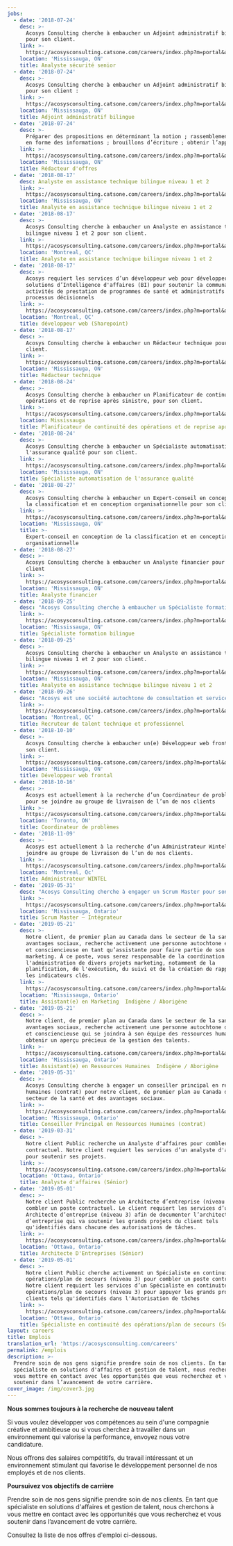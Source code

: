 ```yaml
---
jobs:
  - date: '2018-07-24'
    desc: >-
      Acosys Consulting cherche à embaucher un Adjoint administratif bilingue
      pour son client.
    link: >-
      https://acosysconsulting.catsone.com/careers/index.php?m=portal&a=details&jobOrderID=11200958
    location: 'Mississauga, ON'
    title: Analyste sécurité senior
  - date: '2018-07-24'
    desc: >-
      Acosys Consulting cherche à embaucher un Adjoint administratif bilingue
      pour son client :
    link: >-
      https://acosysconsulting.catsone.com/careers/index.php?m=portal&a=details&jobOrderID=11200955
    location: 'Mississauga, ON'
    title: Adjoint administratif bilingue
  - date: '2018-07-24'
    desc: >-
      Préparer des propositions en déterminant la notion ; rassemblement et mise
      en forme des informations ; brouillons d’écriture ; obtenir l’approbation.
    link: >-
      https://acosysconsulting.catsone.com/careers/index.php?m=portal&a=details&jobOrderID=11200823
    location: 'Mississauga, ON'
    title: Rédacteur d'offres
  - date: '2018-08-17'
    desc: Analyste en assistance technique bilingue niveau 1 et 2
    link: >-
      https://acosysconsulting.catsone.com/careers/index.php?m=portal&a=details&jobOrderID=11278160
    location: 'Mississauga, ON'
    title: Analyste en assistance technique bilingue niveau 1 et 2
  - date: '2018-08-17'
    desc: >-
      Acosys Consulting cherche à embaucher un Analyste en assistance technique
      bilingue niveau 1 et 2 pour son client.
    link: >-
      https://acosysconsulting.catsone.com/careers/index.php?m=portal&a=details&jobOrderID=11278193
    location: 'Montreal, QC'
    title: Analyste en assistance technique bilingue niveau 1 et 2
  - date: '2018-08-17'
    desc: >-
      Acosys requiert les services d’un développeur web pour développer des
      solutions d’Intelligence d'affaires (BI) pour soutenir la communauté, les
      activités de prestation de programmes de santé et administratifs  et les
      processus décisionnels
    link: >-
      https://acosysconsulting.catsone.com/careers/index.php?m=portal&a=details&jobOrderID=11278214
    location: 'Montreal, QC'
    title: développeur web (Sharepoint)
  - date: '2018-08-17'
    desc: >-
      Acosys Consulting cherche à embaucher un Rédacteur technique pour son
      client.
    link: >-
      https://acosysconsulting.catsone.com/careers/index.php?m=portal&a=details&jobOrderID=11278247
    location: 'Mississauga, ON'
    title: Rédacteur technique
  - date: '2018-08-24'
    desc: >-
      Acosys Consulting cherche à embaucher un Planificateur de continuité des
      opérations et de reprise après sinistre, pour son client.
    link: >-
      https://acosysconsulting.catsone.com/careers/index.php?m=portal&a=details&jobOrderID=11297093
    location: Mississauga
    title: Planificateur de continuité des opérations et de reprise après sinistre
  - date: '2018-08-24'
    desc: >-
      Acosys Consulting cherche à embaucher un Spécialiste automatisation de
      l'assurance qualité pour son client.
    link: >-
      https://acosysconsulting.catsone.com/careers/index.php?m=portal&a=details&jobOrderID=11297117
    location: 'Mississauga, ON'
    title: Spécialiste automatisation de l'assurance qualité
  - date: '2018-08-27'
    desc: >-
      Acosys Consulting cherche à embaucher un Expert-conseil en conception de
      la classification et en conception organisationnelle pour son client.
    link: >-
      https://acosysconsulting.catsone.com/careers/index.php?m=portal&a=details&jobOrderID=11300831
    location: 'Mississauga, ON'
    title: >-
      Expert-conseil en conception de la classification et en conception
      organisationnelle
  - date: '2018-08-27'
    desc: >-
      Acosys Consulting cherche à embaucher un Analyste financier pour son
      client
    link: >-
      https://acosysconsulting.catsone.com/careers/index.php?m=portal&a=details&jobOrderID=11300822
    location: 'Mississauga, ON'
    title: Analyste financier
  - date: '2018-09-25'
    desc: "Acosys Consulting cherche à embaucher un Spécialiste formation bilingue pour son client\r\n\n\r\n\nLe rôle principal de ce poste est de concevoir, développer et livrer un programme de formation bilingue pour les super utilisateurs qui appuient l’implémentation du projet du client. Le titulaire du poste appliquera les principes de formation des adultes et de conception pédagogique pour créer un programme de formation de formateurs qui couvre toutes les fonctions des systèmes d’arbitrage de réclamations des clients. Cette personne dynamique livrera le programme en anglais et en français aux super-utilisateurs externes et internes, en classe et en ligne, tout en assurant la qualité globale."
    link: >-
      https://acosysconsulting.catsone.com/careers/index.php?m=portal&a=details&jobOrderID=11411072
    location: 'Mississauga, ON'
    title: Spécialiste formation bilingue
  - date: '2018-09-25'
    desc: >-
      Acosys Consulting cherche à embaucher un Analyste en assistance technique
      bilingue niveau 1 et 2 pour son client.
    link: >-
      https://acosysconsulting.catsone.com/careers/index.php?m=portal&a=details&jobOrderID=11411093
    location: 'Mississauga, ON'
    title: Analyste en assistance technique bilingue niveau 1 et 2
  - date: '2018-09-26'
    desc: "Acosys est une société autochtone de consultation et services professionnels spécialisée  en technologies de l’Information, ressources humaines et développement des politiques autochtones.\r\n\n\r\n\nAcosys cherche un Recruteur de talent technique et professionnel pour travailler dans nos bureaux de Montréal. Les principales fonctions du candidat sélectionné consisteront à achever le processus complet de recrutement, tant pour nos postes professionnels que techniques."
    link: >-
      https://acosysconsulting.catsone.com/careers/index.php?m=portal&a=details&jobOrderID=11417021
    location: 'Montreal, QC'
    title: Recruteur de talent technique et professionnel
  - date: '2018-10-10'
    desc: >-
      Acosys Consulting cherche à embaucher un(e) Développeur web frontal pour
      son client.
    link: >-
      https://acosysconsulting.catsone.com/careers/index.php?m=portal&a=details&jobOrderID=11467733
    location: 'Mississauga, ON'
    title: Développeur web frontal
  - date: '2018-10-16'
    desc: >-
      Acosys est actuellement à la recherche d’un Coordinateur de problèmes 
      pour se joindre au groupe de livraison de l’un de nos clients
    link: >-
      https://acosysconsulting.catsone.com/careers/index.php?m=portal&a=details&jobOrderID=11493203
    location: 'Toronto, ON'
    title: Coordinateur de problèmes
  - date: '2018-11-09'
    desc: >-
      Acosys est actuellement à la recherche d’un Administrateur Wintel pour se
      joindre au groupe de livraison de l’un de nos clients.
    link: >-
      https://acosysconsulting.catsone.com/careers/index.php?m=portal&a=details&jobOrderID=11585000
    location: 'Montreal, Qc'
    title: Administrateur WINTEL
  - date: '2019-05-31'
    desc: "Acosys Consulting cherche à engager un Scrum Master pour son principal fournisseur de services de santé et d’avantages sociaux.\r\n\nLe Scrum Master est un praticien expérimenté dans Scrum et d’autres méthodologies Agile qui fournit des informations et des conseils concernant les pratiques de livraison. Le Scrum Master guidera l’équipe sur la façon d’utiliser les méthodes Agile et l’assistera sur l’amélioration continue et l’auto-organisation."
    link: >-
      https://acosysconsulting.catsone.com/careers/index.php?m=portal&a=details&jobOrderID=12406178
    location: 'Mississauga, Ontario'
    title: Scrum Master – Intégrateur
  - date: '2019-05-21'
    desc: >-
      Notre client, de premier plan au Canada dans le secteur de la santé et des
      avantages sociaux, recherche activement une personne autochtone énergique
      et consciencieuse en tant qu’assistante pour faire partie de son équipe de
      marketing. À ce poste, vous serez responsable de la coordination et de
      l'administration de divers projets marketing, notamment de la
      planification, de l'exécution, du suivi et de la création de rapports sur
      les indicateurs clés.
    link: >-
      https://acosysconsulting.catsone.com/careers/index.php?m=portal&a=details&jobOrderID=12406484
    location: 'Mississauga, Ontario'
    title: Assistant(e) en Marketing  Indigène / Aborigène
  - date: '2019-05-21'
    desc: >-
      Notre client, de premier plan au Canada dans le secteur de la santé et des
      avantages sociaux, recherche activement une personne autochtone dynamique
      et consciencieuse qui se joindra à son équipe des ressources humaines pour
      obtenir un aperçu précieux de la gestion des talents.
    link: >-
      https://acosysconsulting.catsone.com/careers/index.php?m=portal&a=details&jobOrderID=12406760
    location: 'Mississauga, Ontario'
    title: Assistant(e) en Ressources Humaines  Indigène / Aborigène
  - date: '2019-05-31'
    desc: >-
      Acosys Consulting cherche à engager un conseiller principal en ressources
      humaines (contrat) pour notre client, de premier plan au Canada dans le
      secteur de la santé et des avantages sociaux.
    link: >-
      https://acosysconsulting.catsone.com/careers/index.php?m=portal&a=details&jobOrderID=12407027
    location: 'Mississauga, Ontario'
    title: Conseiller Principal en Ressources Humaines (contrat)
  - date: '2019-03-31'
    desc: >-
      Notre client Public recherche un Analyste d'affaires pour combler un poste
      contractuel. Notre client requiert les services d’un analyste d'affaires
      pour soutenir ses projets.
    link: >-
      https://acosysconsulting.catsone.com/careers/index.php?m=portal&a=details&jobOrderID=12530063
    location: 'Ottawa, Ontario'
    title: Analyste d'affaires (Sénior)
  - date: '2019-05-01'
    desc: >-
      Notre client Public recherche un Architecte d’entreprise (niveau 3) pour
      combler un poste contractuel. Le client requiert les services d’un
      Architecte d’entreprise (niveau 3) afin de documenter l’architecture
      d’entreprise qui va soutenir les grands projets du client tels
      qu'identifiés dans chacune des autorisations de tâches.
    link: >-
      https://acosysconsulting.catsone.com/careers/index.php?m=portal&a=details&jobOrderID=12548071
    location: 'Ottawa, Ontario'
    title: Architecte D'Entreprises (Sénior)
  - date: '2019-05-01'
    desc: >-
      Notre client Public cherche activement un Spécialiste en continuité des
      opérations/plan de secours (niveau 3) pour combler un poste contractuel.
      Notre client requiert les services d’un Spécialiste en continuité des
      opérations/plan de secours (niveau 3) pour appuyer les grands projets
      clients tels qu'identifiés dans l'Autorisation de tâches
    link: >-
      https://acosysconsulting.catsone.com/careers/index.php?m=portal&a=details&jobOrderID=12548119
    location: 'Ottawa, Ontario'
    title: Spécialiste en continuité des opérations/plan de secours (Sénior)
layout: careers
title: Emplois
translation_url: 'https://acosysconsulting.com/careers'
permalink: /emplois
description: >-
  Prendre soin de nos gens signifie prendre soin de nos clients. En tant que
  spécialiste en solutions d'affaires et gestion de talent, nous recherchons à
  vous mettre en contact avec les opportunités que vous recherchez et vous
  soutenir dans l’avancement de votre carrière.
cover_image: /img/cover3.jpg
---
```

**Nous sommes toujours à la recherche de nouveau talent**

Si vous voulez développer vos compétences au sein d'une compagnie créative et ambitieuse ou si vous cherchez à travailler dans un environnement qui valorise la performance, envoyez nous votre candidature.

Nous offrons des salaires compétitifs, du travail intéressant et un environnement stimulant qui favorise le développement personnel de nos employés et de nos clients.

**Poursuivez vos objectifs de carrière**

Prendre soin de nos gens signifie prendre soin de nos clients. En tant que spécialiste en solutions d'affaires et gestion de talent, nous cherchons à vous mettre en contact avec les opportunités que vous recherchez et vous soutenir dans l’avancement de votre carrière.

Consultez la liste de nos offres d'emploi ci-dessous.
